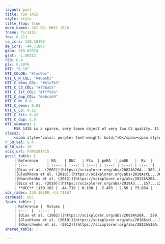 ```yaml
---
layout: post
title: FSR 1415
style: style
title_flag: true
more_names: SAI 93; MWSC 1526
fname: fsr1415
fov: 0.213
ra_icrs: 130.10199
de_icrs: -44.71867
glon: 263.69374
glat: -1.80312
r50: 6.4
plx: 0.1076
UTI: "0.19"
UTI_COLOR: "#fac9bc"
UTI_C_N_COL: "#e0a6b3"
UTI_C_dens_COL: "#e1a7b3"
UTI_C_C3_COL: "#f3bab5"
UTI_C_lit_COL: "#fff6da"
UTI_C_dup_COL: "#a6cab9"
UTI_C_N: 0.0
UTI_C_dens: 0.01
UTI_C_C3: 0.12
UTI_C_lit: 0.42
UTI_C_dup: 1.0
UTI_summary: |
    FSR 1415 is a sparse, very loose object of very low C3 quality. It is poorly studied in the literature, with no articles listed in the last 6 years.<br><br><span style="color: #99180f; font-weight: bold;">Warning: </span>contains less than 25 stars with <i>P>0.5</i> estimated.
class3: |
    <span style="color: purple; font-weight: bold;">D</span><span style="color: red; font-weight: bold;">C</span>
r_50_val: 6.4
N_50_val: 16
scix_url: FSR%201415
posit_table: |
    | Reference    | RA    | DEC   | Plx  | pmRA  | pmDE   |  Rv  |
    | :---         | :---: | :---: | :---: | :---: | :---: | :---: |
    |[Dias et al. (2002)](https://scixplorer.org/abs/2002A%26A...389..871D) | 130.092 | -44.734 | -- | 0.39 | 3.56 | -- |
    |[Glushkova et al. (2010)](https://scixplorer.org/abs/2010AstL...36...75G) | 130.091 | -44.734 | -- | -- | -- | -- |
    |[Kharchenko et al. (2012)](https://scixplorer.org/abs/2012A%26A...543A.156K) | 130.095 | -44.725 | -- | -6.16 | 4.93 | -- |
    |[Bica et al. (2019)](https://scixplorer.org/abs/2019AJ....157...12B) | 130.096 | -44.735 | -- | -- | -- | -- |
    | **UCC** |130.102 | -44.719 | 0.108 | -2.483 | 2.56 | 73.084 | 
cds_radec: 130.10199,-44.71867
carousel: UCC
fpars_table: |
    | Reference |  Values |
    | :---  |  :---:  |
    | [Dias et al. (2002)](https://scixplorer.org/abs/2002A%26A...389..871D) | `E(B-V)=1.87, Dist=3530.0, Age=9.25` |
    | [Glushkova et al. (2010)](https://scixplorer.org/abs/2010AstL...36...75G) | `E(B-V)=1.87, Dm=12.74, Age=9.25` |
    | [Kharchenko et al. (2012)](https://scixplorer.org/abs/2012A%26A...543A.156K) | `e_bv=1.978, distance=3473, log_age=9.25` |
shared_table: |
    
---
```

